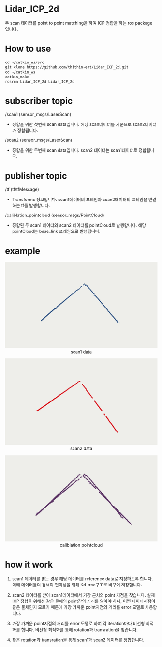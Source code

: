 # Lidar_ICP_2d

두 scan 데이터를 point to point matching을 하여 ICP 정합을 하는 ros package 입니다.

# How to use

    cd ~/catkin_ws/src
    git clone https://github.com/thithin-ent/Lidar_ICP_2d.git
    cd ~/catkin_ws
    catkin_make
    rosrun Lidar_ICP_2d Lidar_ICP_2d


# subscriber topic

/scan1 (sensor_msgs/LaserScan)
  - 정합을 위한 첫번째 scan data입니다. 해당 scan데이터를 기준으로 scan2데이터가 정합됩니다.

/scan2 (sensor_msgs/LaserScan)
  - 정합을 위한 두번째 scan data입니다. scan2 데이터는 scan1데이터로 정합됩니다.

# publisher topic

/tf (tf/tfMessage)
  - Transforms 정보입니다. scan1데이터의 프레임과 scan2데이터의 프레임을 연결하는 tf를 발행합니다.

/caliblation_pointcloud (sensor_msgs/PointCloud)
  - 정합된 두 scan1 데이터와 scan2 데이터를 pointCloud로 발행합니다. 해당 pointCloud는 base_link 프레임으로 발행됩니다.

# example

<p align="center"><img src="/fig/scan1.gif">scan1 data</p>
<p align="center"><img src="/fig/scan2.gif">scan2 data</p>
<p align="center"><img src="/fig/point_cloud.gif">caliblation pointcloud</p>

# how it work

1. scan1 데이터를 받는 경우 해당 데이터를 reference data로 지정하도록 합니다. 이때 데이터들의 검색의 편의성을 위해 Kd-tree구조로 바꾸어 저장합니다.

2. scan2 데이터를 받아 scan1데이터에서 가장 근처의 point 지점을 찾습니다. 실제 ICP 정합을 위해선 같은 물체의 point간의 거리를 알아야 하나, 어떤 데이터지점이 같은 물체인지 모르기 때문에 가장 가까운 point지점의 거리를 error 모델로 사용합니다.

3. 가장 가까운 point지점의 거리를 error 모델로 하여 각 iteration마다 비선형 최적화를 합니다. 비선형 최적화를 통해 rotation과 transration을 찾습니다.

4. 찾은 rotation과 transration을 통해 scan1과 scan2 데이터를 정합합니다.
